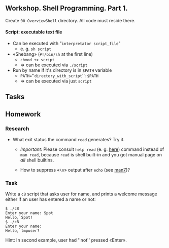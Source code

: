 Workshop. Shell Programming. Part 1.
---

<!---
__TODO__: Rewrite. Source is [here](https://uneex.ru/HSE/ArchitectureOS/Lab_00_OverviewShell).
-->

Create `00_OverviewShell` directory. All code must reside there.

#### Script: executable text file

* Can be executed with "`interpretator script_file`"
   * e. g. `sh script`
* «Shebang» (`#!/bin/sh` at the first line)
   * `chmod +x script` 
   * ⇒ can be executed via `./script`
* Run by name if it's directory is in `$PATH` variable
   * `PATH=`''`directory_with_script`''`:$PATH` 
   * ⇒ can be executed via just `script`

## Tasks

<!---

1. Simple script file named `c1`:

```shell script
#!/bin/sh
read A
echo $A
```

2. A is variable
 * `$A` is a ''substitution'' of `A` value
 * `echo` command is executed ''after'' substitution, so
  * if called as 
      `sh c1   ABC      def  123`
    it outputs
      `ABC def 123`
    without extra spaces, because `echo $A` expands to `echo ABC      def  123`, which is command `echo` with three command line parameters
 * (!) How to make `echo` display all spaces as well?
  Spoiler: /* use `sh c1 "  ABC      def  123"` form — it constructs ''one'' parameter instead of three with all the words and spaces in it */
  * fix `c1` to do this
 1. Output substitution, `c2` file

```shell script
#!/bin/sh
read A
Sys=`uname`
echo "Hello, $A!
Welcome to $Sys!"
```

  * The «{{{`command`}}}» (also «`$(command)`») construction runs `command` and substitute it with its' output
  * '''No''' spaces is allowed around «`=`» when assigning
  * All variables are strings
  * (!) Modify  `c2` not to read `A`, but to output user login name instead (use `logname` or `whoami` command)
 1. Multiline
  * `echo $A` squeezes all newlines as well
  * If you want to use control characters like in C, use [[man1:echo|echo -e]] key
  * (!) Write a `c4` script that 
   * ends with command `echo -e "$Msg"`
   * outputs
   {{{
Hello, your_login_name!
Welcome to Linux
}}}
   * and contains only one two extra lines:
    * one shebang
    * and one like `Msg=…something…`
   * make this script executable
 1. Commandline parameters. This is `c5` file:

```shell script
#!/bin/sh

echo "$0"
echo "$1"
# ...
echo "$*"
echo "$#"
```

  * `$1`, `$2` … — command line argument №1, №2 …
  * `$0` — name of the script itself
  * `$*` — ''all'' command line arguments
  * `$#` — number of command line arguments
  so

```shell script
[tmpuser@sugon 00_OverviewShell]$ sh c5 A bc  cde   fff
c5
A
A bc cde fff
4
```

 1. Conditional `if` operator.
  * Overview:

```shell script
if condition-conmands
then
  true-commands
else
  false-commands
fi
```

   * if last of `condition-conmands` exit with success status (zero status code), `true-commands` are executed.
   * otherwise, if last of `condition-conmands` exit with `non-zero` exit status (an error), `false-commands` are executed.
   * '''Yes''', 0 status is `true`, non-0 is `false`!
   * Yes, `fi` is `if` backwards
  * Example `c6` file:

```shell script
#!/bin/sh
if ls $*; then
        echo YES
else
        echo NO $?
fi
```

   * if `ls` is successful, echoes `YES`, otherwise `NO`
   * «`$?`» — is exit status of failed command
  * using `2> /dev/null` to redirect error messages out of terminal:

```shell script
$ ls c6
c6
$ ls c6 > o
$ ls c100500
ls: cannot access 'c100500': No such file or directory
$ ls c100500 > oo
ls: cannot access 'c100500': No such file or directory
$ ls c100500 2> oo
$ cat o
c6
$ cat oo
ls: cannot access 'c100500': No such file or directory
```

  * (!) Rewrite `c6` file (copy it to `c7`)
   * To output content of `ls` ''after'' «YES» message, if ls is successful
   * Not to output error message if `ls` is not successful

-->

## Homework

### Research

* What exit status the command `read` generates? Try it.

   * _Important_: Please consult `help read`
     (e. g. [here](https://www.gnu.org/software/bash/manual/bash.html#index-read)) 
     command instead of `man read`, because `read` is shell built-in and you got
     manual page on _all_ shell builtins.

   * How to suppress «`\n`» output after `echo`
     (see [man7](https://man7.org/linux/man-pages/man1/echo.1p.html))?

### Task

Write a `c8` script that asks user for name, and prints a welcome message either
if an user has entered a name or not:

```shell script
$ ./c8
Enter your name: Spot
Hello, Spot!
$ ./c8
Enter your name: 
Hello, tmpuser?
```

Hint: In second example, user had ''not'' pressed «Enter».
